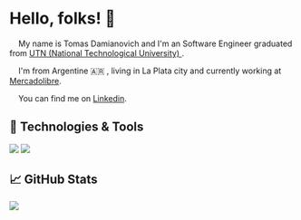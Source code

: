 # Hello, folks! 👋

&nbsp;&nbsp;&nbsp;&nbsp;My name is Tomas Damianovich and I'm an Software Engineer graduated from <a href="https://utn.edu.ar/es/">UTN (National Technological University)
</a>.

&nbsp;&nbsp;&nbsp;&nbsp;I'm from Argentine 🇦🇷 , living in La Plata city and currently working at <a href="https://www.mercadolibre.com/">Mercadolibre</a>. 

&nbsp;&nbsp;&nbsp;&nbsp;You can find me on <a href="https://www.linkedin.com/in/tomasdr/">Linkedin</a>.

## 🔧 Technologies & Tools

![](https://img.shields.io/badge/OS-MAC|LINUX-brightgreen)
![](https://img.shields.io/badge/CODE-REACT|VUE|NODE-brightgreen)

## &#x1f4c8; GitHub Stats

<a href="https://github.com/tomidamianovich">
  <img align="center" src="https://github-readme-stats.vercel.app/api/top-langs/?username=tomidamianovich&hide=objective-c&title_color=ffffff&text_color=c9cacc&icon_color=2bbc8a&bg_color=1d1f21&langs_count=4" />
</a>

<!-- links to your social media accounts -->

[2]: https://github.com/tomidamianovich
[3]: https://www.linkedin.com/in/tomasdr/
